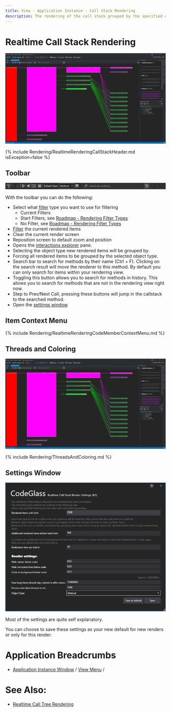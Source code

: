 ```yaml
---
title: View - Application Instance - Call Stack Rendering
description: The rendering of the call stack grouped by the specified data type, like class or namespace.
---
```

# Realtime Call Stack Rendering
![assets/img/ApplicationInstanceWindow/RealtimeGroupedCallStackRendering.png](../../../assets/img/ApplicationInstanceWindow/RealtimeGroupedCallStackRendering.png)

{% include Rendering/RealtimeRenderingCallStackHeader.md  isException=false %}


## Toolbar
![assets/img/ApplicationInstanceWindow/GroupedCallStackRenderingToolbar.png](../../../assets/img/ApplicationInstanceWindow/GroupedCallStackRenderingToolbar.png)

With the toolbar you can do the following:

- Select what [filter](../../features/ProfilingDataFiltering.md) type you want to use for filtering
    - Current Filters
    - Start Filters, see [Roadmap - Rendering Filter Types](../../Roadmap/ImprovedRenderingFilterType)
    - No Filter, see [Roadmap - Rendering Filter Types](../../Roadmap/ImprovedRenderingFilterType)
- [Filter](../../features/ProfilingDataFiltering.md) the current rendered items
- Clear the current render screen
- Reposition screen to default zoom and position 
- Opens the [interactions explorer](../../features/Interactions.md) pane.
- Selecting the object type new rendered items will be grouped by.
- Forcing all rendered items to be grouped by the selected object type.
- Search bar to search for methods by their name (Ctrl + F). Clicking on the search result will move the renderer to this method. By default you can only search for items within your rendering view.
- Toggling this button allows you to search for methods in history. This allows you to search for methods that are not in the rendering view right now.
- Step to Prev/Next Call, pressing these buttons will jump in the callstack to the searched method.
- Open the [settings window](#settings-window)

## Item Context Menu
{% include Rendering/RealtimeRenderingCodeMemberContextMenu.md %}

## Threads and Coloring
![assets/img/ApplicationInstanceWindow/RealtimeGroupedCallStackRendering.png](../../../assets/img/ApplicationInstanceWindow/RealtimeGroupedCallStackRendering.png)

{% include Rendering/ThreadsAndColoring.md %}

## Settings Window
![assets/img/ApplicationInstanceWindow/RealtimeGroupedCallStackRenderingSettings.png](../../../assets/img/ApplicationInstanceWindow/RealtimeGroupedCallStackRenderingSettings.png)

Most of the settings are quite self explanatory.

You can choose to save these settings as your new default for new renders or only for this render.

# Application Breadcrumbs
-  [Application Instance Window](../ApplicationInstanceDockWindow.md) / [View Menu](../ApplicationInstanceDockWindow/MenuBar.md#view-menu) / 

# See Also:
- [Realtime Call Tree Rendering](CallTreeRendering.md)
